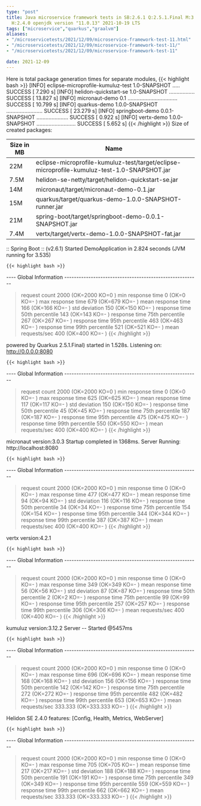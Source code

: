 ```yaml
---
type: "post"
title: Java microservice framework tests in SB:2.6.1 Q:2.5.1.Final M:3.2.1 V:4.2.1
  H:2.4.0 openjdk version "11.0.13" 2021-10-19 LTS
tags: ["microservice","quarkus","graalvm"]
aliases:
- "/microservicetests/2021/12/09/microservice-framework-test-11.html"
- "/microservicetests/2021/12/09/microservice-framework-test-11/"
- "/microservicetests/2021/12/09/microservice-framework-test-11"

date: 2021-12-09
---
```

 
Here is total package generation times for separate modules,
{{< highlight bash >}}
[INFO] eclipse-microprofile-kumuluz-test 1.0-SNAPSHOT ..... SUCCESS [  7.290 s]
[INFO] helidon-quickstart-se 1.0-SNAPSHOT ................. SUCCESS [ 13.827 s]
[INFO] micronaut-demo 0.1 ................................. SUCCESS [ 10.799 s]
[INFO] quarkus-demo 1.0.0-SNAPSHOT ........................ SUCCESS [ 23.279 s]
[INFO] springboot-demo 0.0.1-SNAPSHOT ..................... SUCCESS [  0.922 s]
[INFO] vertx-demo 1.0.0-SNAPSHOT .......................... SUCCESS [  5.652 s]
{{< /highlight >}}
Size of created packages:

| Size in MB |  Name |
|------------|-------|
| 22M | eclipse-microprofile-kumuluz-test/target/eclipse-microprofile-kumuluz-test-1.0-SNAPSHOT.jar |
| 7.5M | helidon-se-netty/target/helidon-quickstart-se.jar |
| 14M | micronaut/target/micronaut-demo-0.1.jar |
| 15M | quarkus/target/quarkus-demo-1.0.0-SNAPSHOT-runner.jar |
| 21M | spring-boot/target/springboot-demo-0.0.1-SNAPSHOT.jar |
| 7.4M | vertx/target/vertx-demo-1.0.0-SNAPSHOT-fat.jar |


:: Spring Boot :: (v2.6.1) Started DemoApplication in 2.824 seconds (JVM running for 3.535)

    {{< highlight bash >}}
---- Global Information --------------------------------------------------------
> request count                                       2000 (OK=2000   KO=0     )
> min response time                                      0 (OK=0      KO=-     )
> max response time                                    679 (OK=679    KO=-     )
> mean response time                                   166 (OK=166    KO=-     )
> std deviation                                        150 (OK=150    KO=-     )
> response time 50th percentile                        143 (OK=143    KO=-     )
> response time 75th percentile                        267 (OK=267    KO=-     )
> response time 95th percentile                        463 (OK=463    KO=-     )
> response time 99th percentile                        521 (OK=521    KO=-     )
> mean requests/sec                                    400 (OK=400    KO=-     )
{{< /highlight >}}

powered by Quarkus 2.5.1.Final) started in 1.528s. Listening on: http://0.0.0.0:8080

    {{< highlight bash >}}
---- Global Information --------------------------------------------------------
> request count                                       2000 (OK=2000   KO=0     )
> min response time                                      0 (OK=0      KO=-     )
> max response time                                    625 (OK=625    KO=-     )
> mean response time                                   117 (OK=117    KO=-     )
> std deviation                                        150 (OK=150    KO=-     )
> response time 50th percentile                         45 (OK=45     KO=-     )
> response time 75th percentile                        187 (OK=187    KO=-     )
> response time 95th percentile                        475 (OK=475    KO=-     )
> response time 99th percentile                        550 (OK=550    KO=-     )
> mean requests/sec                                    400 (OK=400    KO=-     )
{{< /highlight >}}

micronaut version:3.0.3 Startup completed in 1368ms. Server Running: http://localhost:8080

    {{< highlight bash >}}
---- Global Information --------------------------------------------------------
> request count                                       2000 (OK=2000   KO=0     )
> min response time                                      0 (OK=0      KO=-     )
> max response time                                    477 (OK=477    KO=-     )
> mean response time                                    94 (OK=94     KO=-     )
> std deviation                                        116 (OK=116    KO=-     )
> response time 50th percentile                         34 (OK=34     KO=-     )
> response time 75th percentile                        154 (OK=154    KO=-     )
> response time 95th percentile                        344 (OK=344    KO=-     )
> response time 99th percentile                        387 (OK=387    KO=-     )
> mean requests/sec                                    400 (OK=400    KO=-     )
{{< /highlight >}}

vertx version:4.2.1

    {{< highlight bash >}}
---- Global Information --------------------------------------------------------
> request count                                       2000 (OK=2000   KO=0     )
> min response time                                      0 (OK=0      KO=-     )
> max response time                                    349 (OK=349    KO=-     )
> mean response time                                    56 (OK=56     KO=-     )
> std deviation                                         87 (OK=87     KO=-     )
> response time 50th percentile                          2 (OK=2      KO=-     )
> response time 75th percentile                         99 (OK=99     KO=-     )
> response time 95th percentile                        257 (OK=257    KO=-     )
> response time 99th percentile                        306 (OK=306    KO=-     )
> mean requests/sec                                    400 (OK=400    KO=-     )
{{< /highlight >}}

kumuluz version:3.12.2 Server -- Started @5457ms

    {{< highlight bash >}}
---- Global Information --------------------------------------------------------
> request count                                       2000 (OK=2000   KO=0     )
> min response time                                      0 (OK=0      KO=-     )
> max response time                                    696 (OK=696    KO=-     )
> mean response time                                   168 (OK=168    KO=-     )
> std deviation                                        156 (OK=156    KO=-     )
> response time 50th percentile                        142 (OK=142    KO=-     )
> response time 75th percentile                        272 (OK=272    KO=-     )
> response time 95th percentile                        482 (OK=482    KO=-     )
> response time 99th percentile                        653 (OK=653    KO=-     )
> mean requests/sec                                333.333 (OK=333.333 KO=-     )
{{< /highlight >}}

Helidon SE 2.4.0 features: [Config, Health, Metrics, WebServer]

    {{< highlight bash >}}
---- Global Information --------------------------------------------------------
> request count                                       2000 (OK=2000   KO=0     )
> min response time                                      0 (OK=0      KO=-     )
> max response time                                    705 (OK=705    KO=-     )
> mean response time                                   217 (OK=217    KO=-     )
> std deviation                                        188 (OK=188    KO=-     )
> response time 50th percentile                        191 (OK=191    KO=-     )
> response time 75th percentile                        349 (OK=349    KO=-     )
> response time 95th percentile                        559 (OK=559    KO=-     )
> response time 99th percentile                        662 (OK=662    KO=-     )
> mean requests/sec                                333.333 (OK=333.333 KO=-     )
{{< /highlight >}}
